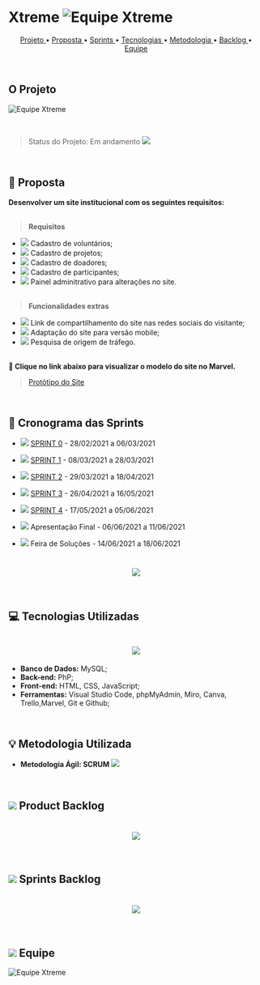
# Xtreme ![Equipe Xtreme](/readme/equipe_xtreme_pequeno.png "Equipe Xtreme")


<p align="center">
  <a href ="#o-projeto"> Projeto </a>  • 
  <a href ="#dart-proposta"> Proposta </a>  • 
  <a href ="#calendar-cronograma-das-sprints"> Sprints </a>  • 
  <a href ="#computer-tecnologias-utilizadas"> Tecnologias </a>  • 
  <a href ="#bulb-metodologia-utilizada"> Metodologia </a>  • 
  <a href ="#backlog-do-produto">Backlog </a>  •
  <a href ="#equipe"> Equipe </a> 
</p>

<br>

## O Projeto
![Equipe Xtreme](/readme/objetivo.png "Objetivo Equipe Xtreme")

<br>

> Status do Projeto: Em andamento <img src = "./readme/Works-in-progress-icon.png" />

<br>

## :dart: Proposta

**Desenvolver um site institucional com os seguintes requisitos:**<br><br>

 > **Requisitos**

 - <img src = "./readme/feito.jpeg" /> Cadastro de voluntários;
 - <img src = "./readme/feito.jpeg" /> Cadastro de projetos;
 - <img src = "./readme/feito.jpeg" /> Cadastro de doadores;
 - <img src = "./readme/feito.jpeg" /> Cadastro de participantes;
 - <img src = "./readme/feito.jpeg" /> Painel adminitrativo para alterações no site.<br><br>

 > **Funcionalidades extras**

 - <img src = "./readme/feito.jpeg" />  Link de compartilhamento do site nas redes sociais do visitante;
 - <img src = "./readme/feito.jpeg" />  Adaptação do site para versão mobile;
 - <img src = "./readme/feito.jpeg" />  Pesquisa de origem de tráfego.<br><br>

  
**:link: Clique no link abaixo para visualizar o modelo do site no Marvel.**  
> [Protótipo do Site](https://marvelapp.com/prototype/144cf1c4/screen/77188628)

<br>

## :calendar: Cronograma das Sprints

- <img src = "./readme/feito.jpeg" /> [SPRINT 0](https://github.com/Xtreme-Equipe/Projeto-Site-Intitucional/tree/main/readme/sprint0) - 28/02/2021 a 06/03/2021 

- <img src = "./readme/feito.jpeg" /> [SPRINT 1](https://github.com/Xtreme-Equipe/Projeto-Site-Intitucional/tree/main/readme/sprint1) - 08/03/2021 a 28/03/2021 

- <img src = "./readme/a_fazer.jpeg" /> [SPRINT 2](https://github.com/Xtreme-Equipe/Projeto-Site-Intitucional/tree/main/readme/sprint2) - 29/03/2021 a 18/04/2021

- <img src = "./readme/a_fazer.jpeg" /> [SPRINT 3](https://github.com/Xtreme-Equipe/Projeto-Site-Intitucional/tree/main/readme/sprint3) - 26/04/2021 a 16/05/2021

- <img src = "./readme/a_fazer.jpeg" /> [SPRINT 4](https://github.com/Xtreme-Equipe/Projeto-Site-Intitucional/tree/main/readme/sprint4) - 17/05/2021 a 05/06/2021

- <img src = "./readme/a_fazer.jpeg" /> Apresentação Final - 06/06/2021 a 11/06/2021

- <img src = "./readme/a_fazer.jpeg" /> Feira de Soluções - 14/06/2021 a 18/06/2021


<h1 align="center"> <img src = "./readme/cronograma_sprints.png"/></h1>

<br>



## :computer: Tecnologias Utilizadas

<h1 align="center"> <img src = "./readme/tecnologias.png"/></h1>

* **Banco de Dados:** MySQL;
* **Back-end:** PhP;
* **Front-end:** HTML, CSS, JavaScript;
* **Ferramentas:** Visual Studio Code, phpMyAdmin, Miro, Canva, Trello,Marvel, Git e Github;

<br>

## :bulb: Metodologia Utilizada

* **Metodologia Ágil: SCRUM** 
 <img src = "./readme/metodologia.png" /></h1> 


<br>

## <img src = "./readme/back_log.png"/> Product Backlog

<h1 align="center"> <img src = "./readme/product_backlog.png" /></h1> 

<br>

## <img src = "./readme/back_log.png"/> Sprints Backlog 

<h1 align="center"> <img src = "./readme/sprintbacklog.png" /></h1> 

<br>

## <img src = "./readme/equipe_icon.png"/> Equipe 

![Equipe Xtreme](/readme/equipe.gif "Apresentação Equipe Xtreme")

<br>
